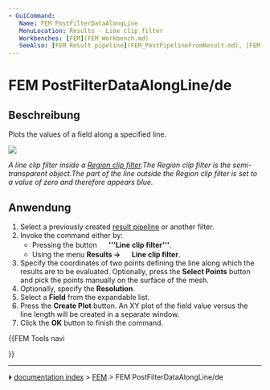 ```yaml
---
- GuiCommand:
   Name: FEM PostFilterDataAlongLine
   MenuLocation: Results - Line clip filter
   Workbenches: [FEM](FEM_Workbench.md)
   SeeAlso: [FEM Result pipeline](FEM_PostPipelineFromResult.md), [FEM tutorial](FEM_tutorial.md)
---
```


# FEM PostFilterDataAlongLine/de



## Beschreibung

Plots the values of a field along a specified line.

![](images/FEM_Line-Clip-Filter-Example.png )

*A line clip filter inside a [Region clip filter](FEM_PostFilterClipRegion.md).The Region clip filter is the semi-transparent object.The part of the line outside the Region clip filter is set to a value of zero and therefore appears blue.*



## Anwendung

1.  Select a previously created [result pipeline](FEM_PostPipelineFromResult.md) or another filter.
2.  Invoke the command either by:
    -   Pressing the button **<img src="images/FEM_PostFilterDataAlongLine.svg" width=16px> '''Line clip filter'''**.
    -   Using the menu **Results → <img src="images/FEM_PostFilterDataAlongLine.svg" width=16px> Line clip filter**.
3.  Specify the coordinates of two points defining the line along which the results are to be evaluated. Optionally, press the **Select Points** button and pick the points manually on the surface of the mesh.
4.  Optionally, specify the **Resolution**.
5.  Select a **Field** from the expandable list.
6.  Press the **Create Plot** button. An XY plot of the field value versus the line length will be created in a separate window.
7.  Click the **OK** button to finish the command.





{{FEM Tools navi

}}



---
⏵ [documentation index](../README.md) > [FEM](Category_FEM.md) > FEM PostFilterDataAlongLine/de

